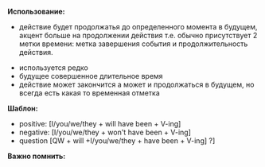 **Использование:**
- действие будет продолжатья до определенного момента в будущем, акцент больше на продолжении действия т.е. обычно присутствует 2 метки времени: метка завершения события и продолжительность действия.
* используется редко
* будущее совершенное длительное время
* действие может закончится а может и продолжаться в будущем, но всегда есть какая то временная отметка

**Шаблон:**
- positive: [I/you/we/they + will have been + V-ing]
- negative: [I/you/we/they + won't have been + V-ing]
- question [QW + will +I/you/we/they + have been + V-ing] ?]

**Важно помнить:**